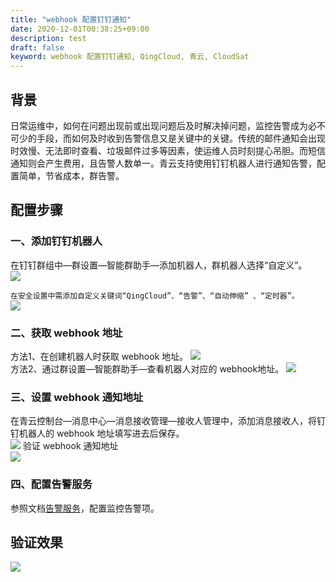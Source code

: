 ```yaml
---
title: "webhook 配置钉钉通知"
date: 2020-12-01T00:38:25+09:00
description: test
draft: false
keyword: webhook 配置钉钉通知, QingCloud, 青云, CloudSat
---
```



## 背景
日常运维中，如何在问题出现前或出现问题后及时解决掉问题，监控告警成为必不可少的手段，而如何及时收到告警信息又是关键中的关键。传统的邮件通知会出现时效慢、无法即时查看、垃圾邮件过多等因素，使运维人员时刻提心吊胆。而短信通知则会产生费用，且告警人数单一。青云支持使用钉钉机器人进行通知告警，配置简单，节省成本，群告警。

## 配置步骤
### 一、添加钉钉机器人
在钉钉群组中—群设置—智能群助手—添加机器人，群机器人选择“自定义”。  
![](../best-practices.assets/webhook_dtalk1.png)  

`在安全设置中需添加自定义关键词“QingCloud”、“告警”、“自动伸缩” 、“定时器”。`  
![](../best-practices.assets/webhook_dtalk2.png)

### 二、获取 webhook 地址
方法1、在创建机器人时获取 webhook 地址。
![](../best-practices.assets/webhook_dtalk3.png)  
方法2、通过群设置—智能群助手—查看机器人对应的 webhook地址。
![](../best-practices.assets/webhook_dtalk4.png)

### 三、设置 webhook 通知地址
在青云控制台—消息中心—消息接收管理—接收人管理中，添加消息接收人，将钉钉机器人的 webhook 地址填写进去后保存。  
![](../best-practices.assets/webhook_dtalk5.png)
验证 webhook 通知地址  
![](../best-practices.assets/webhook_dtalk6.png)

### 四、配置告警服务
参照文档[告警服务](/monitor_service/cloudsat/manual/alarm_service/)，配置监控告警项。

## 验证效果
![](../best-practices.assets/webhook_dtalk7.png)
